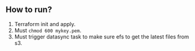 ## How to run?
1. Terraform init and apply.
2. Must `chmod 600 mykey.pem`.
3. Must trigger datasync task to make sure efs to get the latest files from s3.
